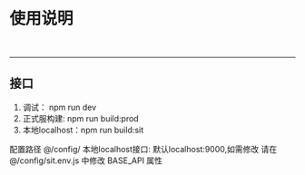 <h1>使用说明</h1>
<br>
<hr>
<h2>接口</h2>
<ol>
  <li>
    调试： npm run dev
  </li>
  <li>
    正式服构建: npm run build:prod
  </li>
  <li>
    本地localhost：npm run build:sit
  </li>
</ol>
<p>
  配置路径 @/config/
  本地localhost接口: 默认localhost:9000,如需修改 请在 @/config/sit.env.js 中修改 BASE_API 属性
</p>
